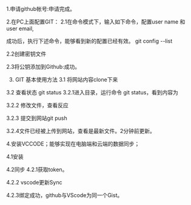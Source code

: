 1.申请github帐号:申请完成。



2.在PC上面配置GIT：
     2.1在命令模式下，输入如下命令，配置user name 和 user email,


成功后，执行下述命令，能够看到新的配置已经有效。
 git config --list




   2.2创建密钥文件



   2.3将公钥添加到Github:成功。


3. GIT 基本使用方法
3.1 将网站内容clone下来





3.2 查看状态 git status
   3.2.1进入目录，运行命令 git status，看到内容为


   3.2.2 修改文件，查看反应



   3.2.3 提交到网站git push



   3.2.4文件已经被上传到网站，查看是最新文件。2分钟前更新。


4.安装VCCODE；能够实现在电脑端和云端的数据同步；


4.1安装


4.2同步
  4.2.1获取token。


  4.2.2 vscode更新Sync


   4.2.3绑定成功，github与VScode为同一个Gist。










